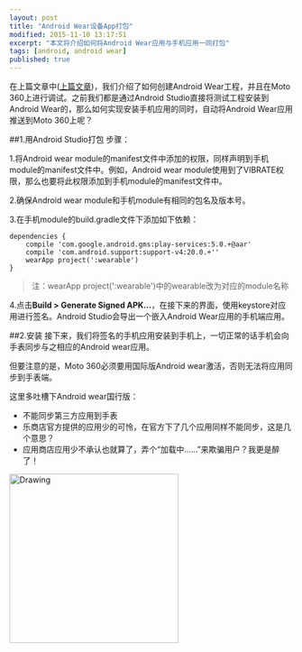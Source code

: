 ```yaml
---
layout: post
title: "Android Wear设备App打包"
modified: 2015-11-10 13:17:51
excerpt: "本文将介绍如何将Android Wear应用与手机应用一同打包"
tags: [android, android wear]
published: true
---
```

在上篇文章中([上篇文章](http://chiemy.com/android/android-wear-create/))，我们介绍了如何创建Android Wear工程，并且在Moto 360上进行调试。之前我们都是通过Android Studio直接将测试工程安装到Android Wear的，那么如何实现安装手机应用的同时，自动将Android Wear应用推送到Moto 360上呢？

##1.用Android Studio打包
步骤：

1.将Android wear module的manifest文件中添加的权限，同样声明到手机module的manifest文件中。例如，Android wear module使用到了VIBRATE权限，那么也要将此权限添加到手机module的manifest文件中。

2.确保Android wear module和手机module有相同的包名及版本号。

3.在手机module的build.gradle文件下添加如下依赖：

	dependencies {
   		compile 'com.google.android.gms:play-services:5.0.+@aar'
   		compile 'com.android.support:support-v4:20.0.+''
  		wearApp project(':wearable')
	}
	
> 注：wearApp project(':wearable')中的wearable改为对应的module名称
	
4.点击**Build > Generate Signed APK...**，在接下来的界面，使用keystore对应用进行签名。Android Studio会导出一个嵌入Android Wear应用的手机端应用。

##2.安装
接下来，我们将签名的手机应用安装到手机上，一切正常的话手机会向手表同步与之相应的Android wear应用。

但要注意的是，Moto 360必须要用国际版Android wear激活，否则无法将应用同步到手表端。

这里多吐槽下Android wear国行版：

- 不能同步第三方应用到手表
- 乐商店官方提供的应用少的可怜，在官方下了几个应用同样不能同步，这是几个意思？
- 应用商店应用少不承认也就算了，弄个“加载中……”来欺骗用户？我更是醉了！

<img src="http://7o4zgd.com1.z0.glb.clouddn.com/fuck.png" alt="Drawing" width="300" />




	

